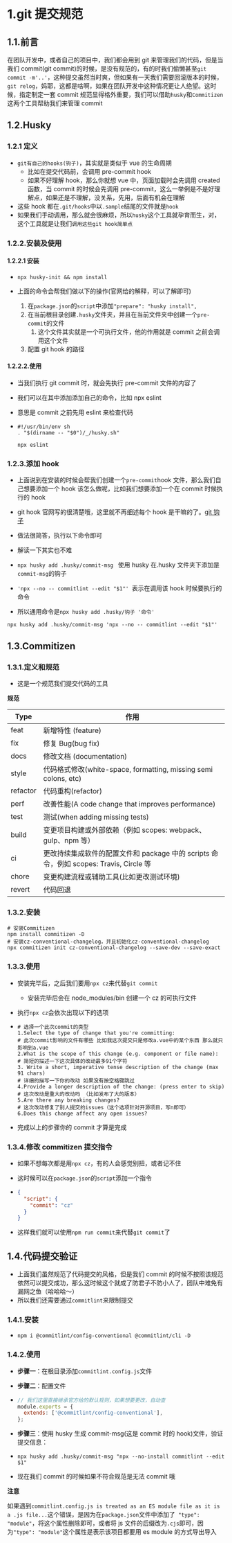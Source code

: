 # 1.git 提交规范

## 1.1.前言

在团队开发中，或者自己的项目中，我们都会用到 git 来管理我们的代码，但是当我们 commit(git commit)的时候，是没有规范的，有的时我们偷懒甚至`git commit -m'..'`，这种提交虽然当时爽，但如果有一天我们需要回滚版本的时候，`git relog`，妈耶，这都是啥啊，如果在团队开发中这种情况更让人绝望。这时候，指定制定一套 commit 规范显得格外重要，我们可以借助`husky`和`Commitizen`这两个工具帮助我们来管理 commit

## 1.2.Husky

### 1.2.1 定义

- `git有自己的hooks(钩子)`，其实就是类似于 vue 的生命周期
  - 比如在提交代码前，会调用 pre-commit hook
  - 如果不好理解 hook，那么你就想 vue 中，页面加载时会先调用 created 函数，当 commit 的时候会先调用 pre-commit，这么一举例是不是好理解点，如果还是不理解，没关系，先用，后面有机会在理解
- 这些 hook 都在`.git/hooks`中以`.sample`结尾的文件就是`hook`
- 如果我们手动调用，那么就会很麻烦，所以`husky`这个工具就孕育而生，对，这个工具就是让我们`调用这些git hook简单点`

### 1.2.2.安装及使用

#### 1.2.2.1 安装

- `npx husky-init && npm install`

- 上面的命令会帮我们做以下的操作(官网给的解释，可以了解即可)
  1. 在`package.json`的`script`中添加`"prepare": "husky install",`
  2. 在当前根目录创建`.husky`文件夹，并且在当前文件夹中创建一个`pre-commit`的文件
     1. 这个文件其实就是一个可执行文件，他的作用就是 commit 之前会调用这个文件
  3. 配置 git hook 的路径

#### 1.2.2.2.使用

- 当我们执行 git commit 时，就会先执行 pre-commit 文件的内容了

- 我们可以在其中添加添加自己的命令，比如 npx eslint

- 意思是 commit 之前先用 eslint 来检查代码

- ```shell
  #!/usr/bin/env sh
  . "$(dirname -- "$0")/_/husky.sh"

  npx eslint
  ```

### 1.2.3.添加 hook

- 上面说到在安装的时候会帮我们创建一个`pre-commit`hook 文件，那么我们自己想要添加一个 hook 该怎么做呢，比如我们想要添加一个在 commit 时候执行的 hook

- git hook 官网写的很清楚哦，这里就不再细述每个 hook 是干嘛的了。[git 钩子](https://git-scm.com/book/zh/v2/%E8%87%AA%E5%AE%9A%E4%B9%89-Git-Git-%E9%92%A9%E5%AD%90)

- 做法很简答，执行以下命令即可

- 解读一下其实也不难

- `npx husky add .husky/commit-msg ` 使用 husky 在.husky 文件夹下添加是`commit-msg`的钩子

- `'npx --no -- commitlint --edit "$1"' `表示在调用该 hook 时候要执行的命令

- 所以通用命令是`npx husky add .husky/钩子 '命令'`

```shell
npx husky add .husky/commit-msg 'npx --no -- commitlint --edit "$1"'
```

## 1.3.Commitizen

### 1.3.1.定义和规范

- 这是一个规范我们提交代码的工具

**规范**

| Type | 作用 |
| --- | --- |
| feat | 新增特性 (feature) |
| fix | 修复 Bug(bug fix) |
| docs | 修改文档 (documentation) |
| style | 代码格式修改(white-space, formatting, missing semi colons, etc) |
| refactor | 代码重构(refactor) |
| perf | 改善性能(A code change that improves performance) |
| test | 测试(when adding missing tests) |
| build | 变更项目构建或外部依赖（例如 scopes: webpack、gulp、npm 等） |
| ci | 更改持续集成软件的配置文件和 package 中的 scripts 命令，例如 scopes: Travis, Circle 等 |
| chore | 变更构建流程或辅助工具(比如更改测试环境) |
| revert | 代码回退 |

### 1.3.2.安装

```shell
# 安装Commitizen
npm install commitizen -D
# 安装cz-conventional-changelog，并且初始化cz-conventional-changelog
npx commitizen init cz-conventional-changelog --save-dev --save-exact
```

### 1.3.3.使用

- 安装完毕后，之后我们要用`npx cz`来代替`git commit`

  - 安装完毕后会在 node_modules/bin 创建一个 cz 的可执行文件

- 执行`npx cz`会依次出现以下的选项

- ```shell
  # 选择一个此次commit的类型
  1.Select the type of change that you're committing:
  # 此次commit影响的文件有哪些 比如我这次提交只是修改a.vue中的某个东西 那么就只影响到a.vue
  2.What is the scope of this change (e.g. component or file name):
  # 简短的描述一下这次具体的改动最多91个字符
  3. Write a short, imperative tense description of the change (max 91 chars)
  # 详细的描写一下你的改动 如果没有按空格键跳过
  4.Provide a longer description of the change: (press enter to skip)
  # 这次改动是重大的改动吗 （比如发布了大的版本）
  5.Are there any breaking changes?
  # 这次改动修复了别人提交的issues（这个选项针对开源项目，写n即可）
  6.Does this change affect any open issues?
  ```

- 完成以上的步骤你的 commit 才算是完成

### 1.3.4.修改 commitizen 提交指令

- 如果不想每次都是用`npx cz`，有的人会感觉别扭，或者记不住

- 这时候可以在`package.json`的`script`添加一个指令

- ```json
  {
    "script": {
      "commit": "cz"
    }
  }
  ```

- 这样我们就可以使用`npm run commit`来代替`git commit`了

## 1.4.代码提交验证

- 上面我们虽然规范了代码提交的风格，但是我们 commit 的时候不按照该规范依然可以提交成功，那么这时候这个就成了防君子不防小人了，团队中难免有漏网之鱼（哈哈哈～）
- 所以我们还需要通过`commitlint`来限制提交

### 1.4.1.安装

- ```shell
  npm i @commitlint/config-conventional @commitlint/cli -D
  ```

### 1.4.2.使用

- **步骤一**：在根目录添加`commitlint.config.js`文件

- **步骤二**：配置文件

- ```javascript
  // 我们这里直接继承官方给的默认规则，如果想要更改，自动查
  module.exports = {
    extends: ['@commitlint/config-conventional'],
  };
  ```

- **步骤三**：使用 husky 生成 commit-msg(这是 commit 时的 hook)文件，验证提交信息：

- ```shell
  npx husky add .husky/commit-msg "npx --no-install commitlint --edit $1"
  ```

- 现在我们 commit 的时候如果不符合规范是无法 commit 哦

**注意**

如果遇到`commitlint.config.js is treated as an ES module file as it is a .js file...`这个错误，是因为在`package.json`文件中添加了` "type": "module"`，将这个属性删除即可，或者将 js 文件的后缀改为`.cjs`即可，因为`"type": "module"`这个属性是表示该项目都要用 es module 的方式导出导入
